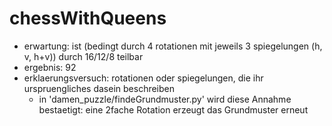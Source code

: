 # chessWithQueens

- erwartung: ist (bedingt durch 4 rotationen mit jeweils 3 spiegelungen (h, v, h+v)) durch 16/12/8 teilbar 
- ergebnis:  92
- erklaerungsversuch: rotationen oder spiegelungen, die ihr urspruengliches dasein beschreiben
  - in 'damen_puzzle/findeGrundmuster.py' wird diese Annahme bestaetigt: eine 2fache Rotation erzeugt das Grundmuster erneut
